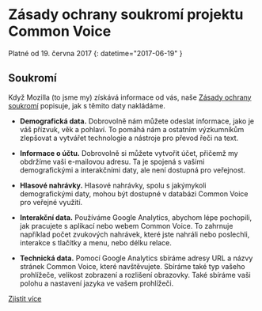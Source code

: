 # Zásady ochrany soukromí projektu Common Voice

Platné od ⁨19. června 2017⁩ {: datetime="2017-06-19" }

## Soukromí

Když Mozilla (to jsme my) získává informace od vás, naše [Zásady ochrany soukromí](https://www.mozilla.org/privacy) popisuje, jak s těmito daty nakládáme.

* **Demografická data.** Dobrovolně nám můžete odeslat informace, jako je váš přízvuk, věk a pohlaví. To pomáhá nám a ostatním výzkumníkům zlepšovat a vytvářet technologie a nástroje pro převod řeči na text.

* **Informace o účtu.** Dobrovolně si můžete vytvořit účet, přičemž my obdržíme vaši e-mailovou adresu. Ta je spojená s vašimi demografickými a interakčními daty, ale není dostupná pro veřejnost.

* **Hlasové nahrávky.** Hlasové nahrávky, spolu s jakýmykoli demografickými daty, mohou být dostupné v databázi Common Voice pro veřejné využití.

* **Interakční data.** Používáme Google Analytics, abychom lépe pochopili, jak pracujete s aplikací nebo webem Common Voice. To zahrnuje například počet zvukových nahrávek, které jste nahráli nebo poslechli, interakce s tlačítky a menu, nebo délku relace.

* **Technická data.** Pomocí Google Analytics sbíráme adresy URL a názvy stránek Common Voice, které navštěvujete. Sbíráme také typ vašeho prohlížeče, velikost zobrazení a rozlišení obrazovky. Také sbíráme vaši polohu a nastavení jazyka ve vašem prohlížeči.

[Zjistit více](https://github.com/mozilla/voice-web/blob/master/docs/data_dictionary.md)
